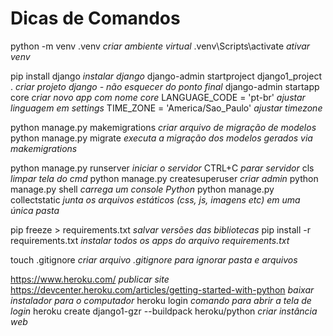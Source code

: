 # Dicas de Comandos

python -m venv .venv *criar ambiente virtual*
.venv\Scripts\activate *ativar venv*

pip install django *instalar django*
django-admin startproject django1_project . *criar projeto django - não esquecer do ponto final*
django-admin startapp core *criar novo app com nome core*
LANGUAGE_CODE = 'pt-br' *ajustar linguagem em settings*
TIME_ZONE = 'America/Sao_Paulo' *ajustar timezone*

python manage.py makemigrations *criar arquivo de migração de modelos*
python manage.py migrate *executa a migração dos modelos gerados via makemigrations*

python manage.py runserver *iniciar o servidor*
CTRL+C *parar servidor*
cls *limpar tela do cmd*
python manage.py createsuperuser *criar admin*
python manage.py shell *carrega um console Python*
python manage.py collectstatic *junta os arquivos estáticos (css, js, imagens etc) em uma única pasta*

pip freeze > requirements.txt *salvar versões das bibliotecas*
pip install -r requirements.txt *instalar todos os apps do arquivo requirements.txt*

touch .gitignore *criar arquivo .gitignore para ignorar pasta e arquivos*

<https://www.heroku.com/> *publicar site*
<https://devcenter.heroku.com/articles/getting-started-with-python> *baixar instalador para o computador*
heroku login *comando para abrir a tela de login*
heroku create django1-gzr --buildpack heroku/python *criar instância web*
